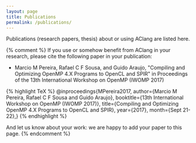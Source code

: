```yaml
---
layout: page
title: Publications
permalink: /publications/
---
```


Publications (research papers, thesis) about or using AClang are listed here.

{% comment %}
If you use or somehow benefit from AClang in your research, please cite the following paper in your publication:

  - Marcio M Pereira, Rafael C F Sousa, and Guido Araujo, "Compiling
    and Optimizing OpenMP 4.X Programs to OpenCL and SPIR" in
    Proceedings of the 13th International Workshop on OpenMP (IWOMP 2017)

{% highlight TeX %}
@inproceedings{MPereira2017,
author={Marcio M Pereira, Rafael C F Sousa and Guido Araujo},
booktitle={13th International Workshop on OpenMP (IWOMP 2017)},
title={Compiling and Optimizing OpenMP 4.X Programs to OpenCL and SPIR},
year={2017},
month={Sept 21-22},}
{% endhighlight %}

And let us know about your work: we are happy to add your paper to this page.
{% endcomment %}
